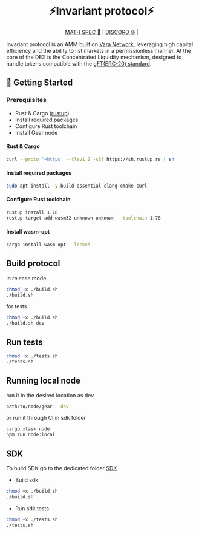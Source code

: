 <div align="center">
    <h1>⚡Invariant protocol⚡</h1>
    <p>
        <a href="https://invariant.app/math-spec-vara.pdf">MATH SPEC 📄</a> |
        <a href="https://discord.gg/VzS3C9wR">DISCORD 🌐</a> |
    </p>
</div>

Invariant protocol is an AMM built on [Vara Network](https://vara.network), leveraging high capital efficiency and the ability to list markets in a permissionless manner. At the core of the DEX is the Concentrated Liquidity mechanism, designed to handle tokens compatible with the [gFT(ERC-20) standard](https://wiki.gear-tech.io/docs/examples/Standards/gft-20).

## 🔨 Getting Started

### Prerequisites

- Rust & Cargo ([rustup](https://www.rust-lang.org/tools/install))
- Install required packages
- Configure Rust toolchain
- Install Gear node

#### Rust & Cargo

```bash
curl --proto '=https' --tlsv1.2 -sSf https://sh.rustup.rs | sh
```

#### Install required packages

```bash
sudo apt install -y build-essential clang cmake curl
```

#### Configure Rust toolchain

```bash
rustup install 1.78
rustup target add wasm32-unknown-unknown --toolchain 1.78
```

#### Install wasm-opt

```bash
cargo install wasm-opt --locked
```

## Build protocol

in release mode

```bash
chmod +x ./build.sh
./build.sh
```

for tests

```bash
chmod +x ./build.sh
./build.sh dev
```

## Run tests

```bash
chmod +x ./tests.sh
./tests.sh
```

## Running local node

run it in the desired location as dev

```bash
path/to/node/gear --dev
```

or run it through CI in sdk folder

```bash
cargo xtask node
npm run node:local
```

## SDK

To build SDK go to the dedicated folder [SDK](https://github.com/invariant-labs/protocol-vara/tree/master/sdk)

- Build sdk

```bash
chmod +x ./build.sh
./build.sh
```

- Run sdk tests

```bash
chmod +x ./tests.sh
./tests.sh
```
